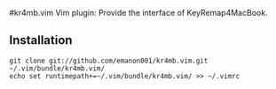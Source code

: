 #kr4mb.vim
Vim plugin: Provide the interface of KeyRemap4MacBook.

## Installation
    git clone git://github.com/emanon001/kr4mb.vim.git ~/.vim/bundle/kr4mb.vim/
    echo set runtimepath+=~/.vim/bundle/kr4mb.vim/ >> ~/.vimrc
